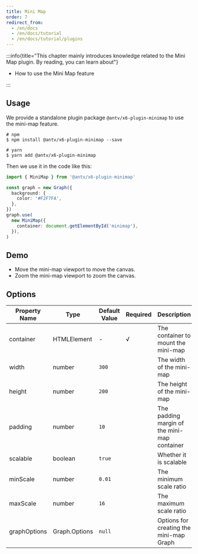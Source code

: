 ```yaml
---
title: Mini Map
order: 7
redirect_from:
  - /en/docs
  - /en/docs/tutorial
  - /en/docs/tutorial/plugins
---
```


:::info{title="This chapter mainly introduces knowledge related to the Mini Map plugin. By reading, you can learn about"}

- How to use the Mini Map feature

:::

## Usage

We provide a standalone plugin package `@antv/x6-plugin-minimap` to use the mini-map feature.

```shell
# npm
$ npm install @antv/x6-plugin-minimap --save

# yarn
$ yarn add @antv/x6-plugin-minimap
```

Then we use it in the code like this:

```ts
import { MiniMap } from '@antv/x6-plugin-minimap'

const graph = new Graph({
  background: {
    color: '#F2F7FA',
  },
})
graph.use(
  new MiniMap({
    container: document.getElementById('minimap'),
  }),
)
```

## Demo

- Move the mini-map viewport to move the canvas.
- Zoom the mini-map viewport to zoom the canvas.

<code id="plugin-minimap" src="@/src/tutorial/plugins/minimap/index.tsx"></code>

## Options

| Property Name | Type          | Default Value | Required | Description                      |
|---------------|---------------|---------------|----------|----------------------------------|
| container     | HTMLElement   | -             | √        | The container to mount the mini-map |
| width         | number        | `300`         |          | The width of the mini-map        |
| height        | number        | `200`         |          | The height of the mini-map       |
| padding       | number        | `10`          |          | The padding margin of the mini-map container |
| scalable      | boolean       | `true`        |          | Whether it is scalable            |
| minScale      | number        | `0.01`        |          | The minimum scale ratio           |
| maxScale      | number        | `16`          |          | The maximum scale ratio           |
| graphOptions  | Graph.Options | `null`        |          | Options for creating the mini-map Graph |
